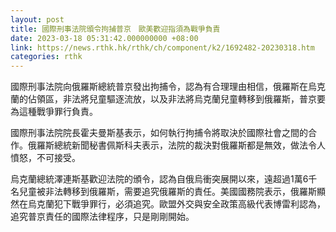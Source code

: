 ```yaml
---
layout: post
title: 國際刑事法院頒令拘捕普京　歐美歡迎指須為戰爭負責
date: 2023-03-18 05:31:42.000000000 +08:00
link: https://news.rthk.hk/rthk/ch/component/k2/1692482-20230318.htm
categories: rthk
---
```


國際刑事法院向俄羅斯總統普京發出拘捕令，認為有合理理由相信，俄羅斯在烏克蘭的佔領區，非法將兒童驅逐流放，以及非法將烏克蘭兒童轉移到俄羅斯，普京要為這種戰爭罪行負責。

國際刑事法院院長霍夫曼斯基表示，如何執行拘捕令將取決於國際社會之間的合作。俄羅斯總統新聞秘書佩斯科夫表示，法院的裁決對俄羅斯都是無效，做法令人憤怒，不可接受。

烏克蘭總統澤連斯基歡迎法院的頒令，認為自俄烏衝突展開以來，遠超過1萬6千名兒童被非法轉移到俄羅斯，需要追究俄羅斯的責任。美國國務院表示，俄羅斯顯然在烏克蘭犯下戰爭罪行，必須追究。歐盟外交與安全政策高級代表博雷利認為，追究普京責任的國際法律程序，只是剛剛開始。
